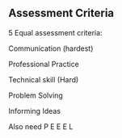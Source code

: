 ## Assessment Criteria 

5 Equal assessment criteria:

Communication (hardest)

Professional Practice

Technical skill (Hard)

Problem Solving

Informing Ideas

Also need   P E E E L
